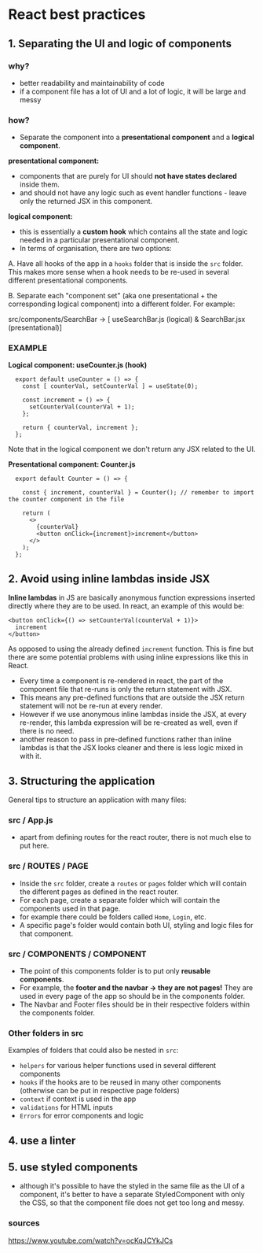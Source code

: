 # React best practices 

## 1. Separating the UI and logic of components

### why?
- better readability and maintainability of code
- if a component file has a lot of UI and a lot of logic, it will be large and messy

### how?

- Separate the component into a **presentational component** and a **logical component**. 

**presentational component:**
- components that are purely for UI should **not have states declared** inside them.
- and should not have any logic such as event handler functions - leave only the returned JSX in this component. 

**logical component:**
- this is essentially a **custom hook** which contains all the state and logic needed in a particular presentational component. 
- In terms of organisation, there are two options:

A. Have all hooks of the app in a `hooks` folder that is inside the `src` folder. This makes more sense when a hook needs to be re-used in several different presentational components.

B. Separate each "component set" (aka one presentational + the corresponding logical component) into a different folder. For example:

src/components/SearchBar -> [ useSearchBar.js (logical) & SearchBar.jsx (presentational)]
                       
### EXAMPLE

**Logical component: useCounter.js (hook)**
```
  export default useCounter = () => {
    const [ counterVal, setCounterVal ] = useState(0);

    const increment = () => {
      setCounterVal(counterVal + 1);
    };

    return { counterVal, increment };
  };
```
Note that in the logical component we don't return any JSX related to the UI. 


**Presentational component: Counter.js**
```
  export default Counter = () => {

    const { increment, counterVal } = Counter(); // remember to import the counter component in the file

    return (
      <>
        {counterVal}
        <button onClick={increment}>increment</button>
      </>
    );
  };
```

## 2. Avoid using inline lambdas inside JSX

**Inline lambdas** in JS are basically anonymous function expressions inserted directly where they are to be used. In react, an example of this would be: 

```
<button onClick={() => setCounterVal(counterVal + 1)}>
  increment
</button>
```
As opposed to using the already defined `increment` function. This is fine but there are some potential problems with using inline expressions like this in React. 

- Every time a component is re-rendered in react, the part of the component file that re-runs is only the return statement with JSX. 
- This means any pre-defined functions that are outside the JSX return statement will not be re-run at every render. 
- However if we use anonymous inline lambdas inside the JSX, at every re-render, this lambda expression will be re-created as well, even if there is no need. 
- another reason to pass in pre-defined functions rather than inline lambdas is that the JSX looks cleaner and there is less logic mixed in with it. 

## 3. Structuring the application

General tips to structure an application with many files:

### src / App.js
- apart from defining routes for the react router, there is not much else to put here. 

### src / ROUTES / PAGE
- Inside the `src` folder, create a `routes` or `pages` folder which will contain the different pages as defined in the react router. 
- For each page, create a separate folder which will contain the components used in that page. 
- for example there could be folders called `Home`, `Login`, etc. 
- A specific page's folder would contain both UI, styling and logic files for that component. 

### src / COMPONENTS / COMPONENT
- The point of this components folder is to put only **reusable components**. 
- For example, the **footer and the navbar -> they are not pages!** They are used in every page of the app so should be in the components folder. 
- The Navbar and Footer files should be in their respective folders within the components folder. 

### Other folders in src

Examples of folders that could also be nested in `src`:
- `helpers` for various helper functions used in several different components
- `hooks` if the hooks are to be reused in many other components (otherwise can be put in respective page folders)
- `context` if context is used in the app
- `validations` for HTML inputs
- `Errors` for error components and logic


## 4. use a linter

## 5. use styled components

- although it's possible to have the styled in the same file as the UI of a component, it's better to have a separate StyledComponent with only the CSS, so that the component file does not get too long and messy. 

### sources 
https://www.youtube.com/watch?v=ocKqJCYkJCs
